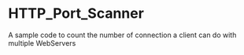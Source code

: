 # HTTP_Port_Scanner
A sample code to count the number of connection a client can do with multiple WebServers
